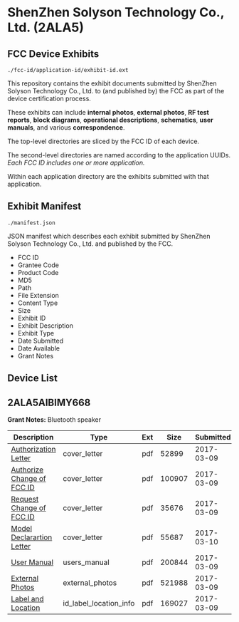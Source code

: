 # ShenZhen Solyson Technology Co., Ltd. (2ALA5)
## FCC Device Exhibits

```
./fcc-id/application-id/exhibit-id.ext
```

This repository contains the exhibit documents submitted by ShenZhen Solyson Technology Co., Ltd. to (and published by) the FCC as part of the device certification process.

These exhibits can include **internal photos**, **external photos**, **RF test reports**, **block diagrams**, **operational descriptions**, **schematics**, **user manuals**, and various **correspondence**.

The top-level directories are sliced by the FCC ID of each device.

The second-level directories are named according to the application UUIDs. *Each FCC ID includes one or more application.*

Within each application directory are the exhibits submitted with that application. 

## Exhibit Manifest

```
./manifest.json
```

JSON manifest which describes each exhibit submitted by ShenZhen Solyson Technology Co., Ltd. and published by the FCC.

- FCC ID
- Grantee Code
- Product Code
- MD5
- Path
- File Extension
- Content Type
- Size
- Exhibit ID
- Exhibit Description
- Exhibit Type
- Date Submitted
- Date Available
- Grant Notes

## Device List
## 2ALA5AIBIMY668
**Grant Notes:** Bluetooth speaker

| Description | Type | Ext | Size | Submitted | Available |
| ----------- | ---- | --- | ---- | --------- | --------- |
| [Authorization Letter](2ALA5AIBIMY668/26b15cb3e12b1038fcac261bfa34e0c6/3310612.pdf) | cover_letter | pdf | 52899 | 2017-03-09 | 2017-03-10 |
| [Authorize Change of FCC ID](2ALA5AIBIMY668/26b15cb3e12b1038fcac261bfa34e0c6/3310635.pdf) | cover_letter | pdf | 100907 | 2017-03-09 | 2017-03-10 |
| [Request Change of FCC ID](2ALA5AIBIMY668/26b15cb3e12b1038fcac261bfa34e0c6/3310673.pdf) | cover_letter | pdf | 35676 | 2017-03-09 | 2017-03-10 |
| [Model Declarartion Letter](2ALA5AIBIMY668/26b15cb3e12b1038fcac261bfa34e0c6/3312734.pdf) | cover_letter | pdf | 55687 | 2017-03-10 | 2017-03-10 |
| [User Manual](2ALA5AIBIMY668/26b15cb3e12b1038fcac261bfa34e0c6/3310570.pdf) | users_manual | pdf | 200844 | 2017-03-09 | 2017-03-10 |
| [External Photos](2ALA5AIBIMY668/26b15cb3e12b1038fcac261bfa34e0c6/3109435.pdf) | external_photos | pdf | 521988 | 2017-03-09 | 2017-03-10 |
| [Label and Location](2ALA5AIBIMY668/26b15cb3e12b1038fcac261bfa34e0c6/3310868.pdf) | id_label_location_info | pdf | 169027 | 2017-03-09 | 2017-03-10 |
